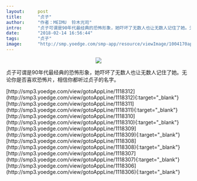 ```yaml
---
layout:     post
title:      "贞子"
author:     "作者：MEIMU  铃木光司"
intro:      "贞子可谓是90年代最经典的恐怖形象，她吓坏了无数人也让无数人记住了她。无论你是否喜欢恐怖片，相信你都听过贞子的名字。"
date:       "2018-02-14 16:56:44"
tags:       "贞子"
image:      "http://smp.yoedge.com/smp-app/resource/viewImage/1004170appline.png"
---
```

<div style="text-align: center">
<p><img src="http://smp.yoedge.com/smp-app/resource/viewImage/1004170appline.png"/></p>
</div>
<p class="post-meta">
<span>贞子可谓是90年代最经典的恐怖形象，她吓坏了无数人也让无数人记住了她。无论你是否喜欢恐怖片，相信你都听过贞子的名字。</span>
</p>
[http://smp3.yoedge.com/view/gotoAppLine/1118312](http://smp3.yoedge.com/view/gotoAppLine/1118312){:target="_blank"}
[http://smp3.yoedge.com/view/gotoAppLine/1118311](http://smp3.yoedge.com/view/gotoAppLine/1118311){:target="_blank"}
[http://smp3.yoedge.com/view/gotoAppLine/1118310](http://smp3.yoedge.com/view/gotoAppLine/1118310){:target="_blank"}
[http://smp3.yoedge.com/view/gotoAppLine/1118309](http://smp3.yoedge.com/view/gotoAppLine/1118309){:target="_blank"}
[http://smp3.yoedge.com/view/gotoAppLine/1118308](http://smp3.yoedge.com/view/gotoAppLine/1118308){:target="_blank"}
[http://smp3.yoedge.com/view/gotoAppLine/1118307](http://smp3.yoedge.com/view/gotoAppLine/1118307){:target="_blank"}
[http://smp3.yoedge.com/view/gotoAppLine/1118306](http://smp3.yoedge.com/view/gotoAppLine/1118306){:target="_blank"}


